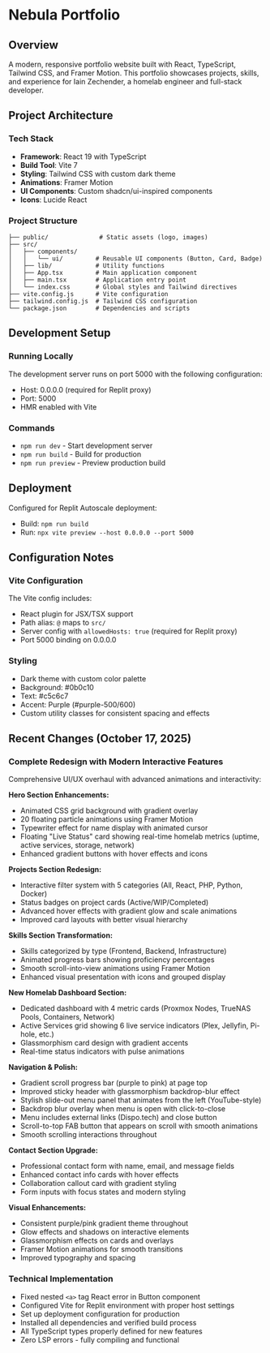 # Nebula Portfolio

## Overview
A modern, responsive portfolio website built with React, TypeScript, Tailwind CSS, and Framer Motion. This portfolio showcases projects, skills, and experience for Iain Zechender, a homelab engineer and full-stack developer.

## Project Architecture

### Tech Stack
- **Framework**: React 19 with TypeScript
- **Build Tool**: Vite 7
- **Styling**: Tailwind CSS with custom dark theme
- **Animations**: Framer Motion
- **UI Components**: Custom shadcn/ui-inspired components
- **Icons**: Lucide React

### Project Structure
```
├── public/              # Static assets (logo, images)
├── src/
│   ├── components/
│   │   └── ui/         # Reusable UI components (Button, Card, Badge)
│   ├── lib/            # Utility functions
│   ├── App.tsx         # Main application component
│   ├── main.tsx        # Application entry point
│   └── index.css       # Global styles and Tailwind directives
├── vite.config.js      # Vite configuration
├── tailwind.config.js  # Tailwind CSS configuration
└── package.json        # Dependencies and scripts
```

## Development Setup

### Running Locally
The development server runs on port 5000 with the following configuration:
- Host: 0.0.0.0 (required for Replit proxy)
- Port: 5000
- HMR enabled with Vite

### Commands
- `npm run dev` - Start development server
- `npm run build` - Build for production
- `npm run preview` - Preview production build

## Deployment
Configured for Replit Autoscale deployment:
- Build: `npm run build`
- Run: `npx vite preview --host 0.0.0.0 --port 5000`

## Configuration Notes

### Vite Configuration
The Vite config includes:
- React plugin for JSX/TSX support
- Path alias: `@` maps to `src/`
- Server config with `allowedHosts: true` (required for Replit proxy)
- Port 5000 binding on 0.0.0.0

### Styling
- Dark theme with custom color palette
- Background: #0b0c10
- Text: #c5c6c7
- Accent: Purple (#purple-500/600)
- Custom utility classes for consistent spacing and effects

## Recent Changes (October 17, 2025)

### Complete Redesign with Modern Interactive Features
Comprehensive UI/UX overhaul with advanced animations and interactivity:

**Hero Section Enhancements:**
- Animated CSS grid background with gradient overlay
- 20 floating particle animations using Framer Motion
- Typewriter effect for name display with animated cursor
- Floating "Live Status" card showing real-time homelab metrics (uptime, active services, storage, network)
- Enhanced gradient buttons with hover effects and icons

**Projects Section Redesign:**
- Interactive filter system with 5 categories (All, React, PHP, Python, Docker)
- Status badges on project cards (Active/WIP/Completed)
- Advanced hover effects with gradient glow and scale animations
- Improved card layouts with better visual hierarchy

**Skills Section Transformation:**
- Skills categorized by type (Frontend, Backend, Infrastructure)
- Animated progress bars showing proficiency percentages
- Smooth scroll-into-view animations using Framer Motion
- Enhanced visual presentation with icons and grouped display

**New Homelab Dashboard Section:**
- Dedicated dashboard with 4 metric cards (Proxmox Nodes, TrueNAS Pools, Containers, Network)
- Active Services grid showing 6 live service indicators (Plex, Jellyfin, Pi-hole, etc.)
- Glassmorphism card design with gradient accents
- Real-time status indicators with pulse animations

**Navigation & Polish:**
- Gradient scroll progress bar (purple to pink) at page top
- Improved sticky header with glassmorphism backdrop-blur effect
- Stylish slide-out menu panel that animates from the left (YouTube-style)
- Backdrop blur overlay when menu is open with click-to-close
- Menu includes external links (Dispo.tech) and close button
- Scroll-to-top FAB button that appears on scroll with smooth animations
- Smooth scrolling interactions throughout

**Contact Section Upgrade:**
- Professional contact form with name, email, and message fields
- Enhanced contact info cards with hover effects
- Collaboration callout card with gradient styling
- Form inputs with focus states and modern styling

**Visual Enhancements:**
- Consistent purple/pink gradient theme throughout
- Glow effects and shadows on interactive elements
- Glassmorphism effects on cards and overlays
- Framer Motion animations for smooth transitions
- Improved typography and spacing

### Technical Implementation
- Fixed nested `<a>` tag React error in Button component
- Configured Vite for Replit environment with proper host settings
- Set up deployment configuration for production
- Installed all dependencies and verified build process
- All TypeScript types properly defined for new features
- Zero LSP errors - fully compiling and functional
